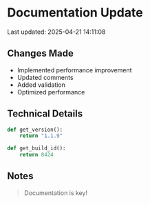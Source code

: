 # Documentation Update

Last updated: 2025-04-21 14:11:08

## Changes Made
- Implemented performance improvement
- Updated comments
- Added validation
- Optimized performance

## Technical Details
```python
def get_version():
    return "1.1.9"

def get_build_id():
    return 8424
```

## Notes
> Documentation is key!
